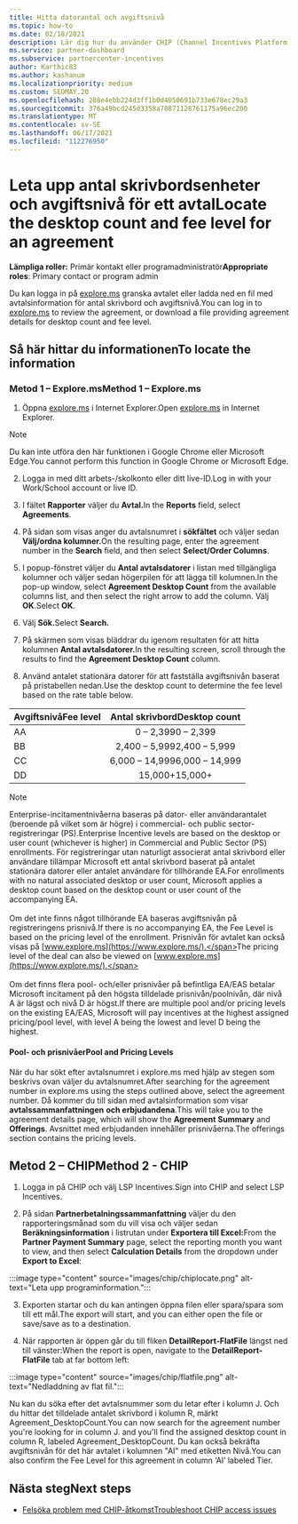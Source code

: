 ```yaml
---
title: Hitta datorantal och avgiftsnivå
ms.topic: how-to
ms.date: 02/18/2021
description: Lär dig hur du använder CHIP (Channel Incentives Platform) för att hitta information om antal stationära datorer och avgifter för ett avtal.
ms.service: partner-dashboard
ms.subservice: partnercenter-incentives
author: Karthic83
ms.author: kashanum
ms.localizationpriority: medium
ms.custom: SEOMAY.20
ms.openlocfilehash: 288e4ebb224d3ff1b0d4050691b733e678ec29a3
ms.sourcegitcommit: 376a49bcd245d3358a78871128761175a96ec200
ms.translationtype: MT
ms.contentlocale: sv-SE
ms.lasthandoff: 06/17/2021
ms.locfileid: "112276950"
---
```

# <a name="locate-the-desktop-count-and-fee-level-for-an-agreement"></a><span data-ttu-id="d4700-103">Leta upp antal skrivbordsenheter och avgiftsnivå för ett avtal</span><span class="sxs-lookup"><span data-stu-id="d4700-103">Locate the desktop count and fee level for an agreement</span></span>

<span data-ttu-id="d4700-104">**Lämpliga roller:** Primär kontakt eller programadministratör</span><span class="sxs-lookup"><span data-stu-id="d4700-104">**Appropriate roles**: Primary contact or program admin</span></span>

<span data-ttu-id="d4700-105">Du kan logga in på [explore.ms](https://www.explore.ms/) granska avtalet eller ladda ned en fil med avtalsinformation för antal skrivbord och avgiftsnivå.</span><span class="sxs-lookup"><span data-stu-id="d4700-105">You can log in to [explore.ms](https://www.explore.ms/) to review the agreement, or download a file providing agreement details for desktop count and fee level.</span></span>

## <a name="to-locate-the-information"></a><span data-ttu-id="d4700-106">Så här hittar du informationen</span><span class="sxs-lookup"><span data-stu-id="d4700-106">To locate the information</span></span>

### <a name="method-1--explorems"></a><span data-ttu-id="d4700-107">Metod 1 – Explore.ms</span><span class="sxs-lookup"><span data-stu-id="d4700-107">Method 1 – Explore.ms</span></span>

1. <span data-ttu-id="d4700-108">Öppna [explore.ms](https://www.explore.ms/) i Internet Explorer.</span><span class="sxs-lookup"><span data-stu-id="d4700-108">Open [explore.ms](https://www.explore.ms/) in Internet Explorer.</span></span> 

>[!Note]
><span data-ttu-id="d4700-109">Du kan inte utföra den här funktionen i Google Chrome eller Microsoft Edge.</span><span class="sxs-lookup"><span data-stu-id="d4700-109">You cannot perform this function in Google Chrome or Microsoft Edge.</span></span>

2. <span data-ttu-id="d4700-110">Logga in med ditt arbets-/skolkonto eller ditt live-ID.</span><span class="sxs-lookup"><span data-stu-id="d4700-110">Log in with your Work/School account or live ID.</span></span>  

3. <span data-ttu-id="d4700-111">I fältet **Rapporter** väljer du **Avtal.**</span><span class="sxs-lookup"><span data-stu-id="d4700-111">In the **Reports** field, select **Agreements**.</span></span>

4. <span data-ttu-id="d4700-112">På sidan som visas anger du avtalsnumret i **sökfältet** och väljer sedan **Välj/ordna kolumner.**</span><span class="sxs-lookup"><span data-stu-id="d4700-112">On the resulting page, enter the agreement number in the **Search** field, and then select **Select/Order Columns**.</span></span>

5. <span data-ttu-id="d4700-113">I popup-fönstret väljer du **Antal avtalsdatorer** i listan med tillgängliga kolumner och väljer sedan högerpilen för att lägga till kolumnen.</span><span class="sxs-lookup"><span data-stu-id="d4700-113">In the pop-up window, select **Agreement Desktop Count** from the available columns list, and then select the right arrow to add the column.</span></span> <span data-ttu-id="d4700-114">Välj **OK**.</span><span class="sxs-lookup"><span data-stu-id="d4700-114">Select **OK**.</span></span>

6. <span data-ttu-id="d4700-115">Välj **Sök.**</span><span class="sxs-lookup"><span data-stu-id="d4700-115">Select **Search.**</span></span>

7. <span data-ttu-id="d4700-116">På skärmen som visas bläddrar du igenom resultaten för att hitta kolumnen **Antal avtalsdatorer.**</span><span class="sxs-lookup"><span data-stu-id="d4700-116">In the resulting screen, scroll through the results to find the **Agreement Desktop Count** column.</span></span> 

8. <span data-ttu-id="d4700-117">Använd antalet stationära datorer för att fastställa avgiftsnivån baserat på pristabellen nedan.</span><span class="sxs-lookup"><span data-stu-id="d4700-117">Use the desktop count to determine the fee level based on the rate table below.</span></span>  

| <span data-ttu-id="d4700-118">Avgiftsnivå</span><span class="sxs-lookup"><span data-stu-id="d4700-118">Fee level</span></span> | <span data-ttu-id="d4700-119">Antal skrivbord</span><span class="sxs-lookup"><span data-stu-id="d4700-119">Desktop count</span></span> |
| ------ | :-----------: |
|  <span data-ttu-id="d4700-120">A</span><span class="sxs-lookup"><span data-stu-id="d4700-120">A</span></span> | <span data-ttu-id="d4700-121">0 – 2,399</span><span class="sxs-lookup"><span data-stu-id="d4700-121">0 – 2,399</span></span>    |
|  <span data-ttu-id="d4700-122">B</span><span class="sxs-lookup"><span data-stu-id="d4700-122">B</span></span> | <span data-ttu-id="d4700-123">2,400 – 5,999</span><span class="sxs-lookup"><span data-stu-id="d4700-123">2,400 – 5,999</span></span>    |
|  <span data-ttu-id="d4700-124">C</span><span class="sxs-lookup"><span data-stu-id="d4700-124">C</span></span> | <span data-ttu-id="d4700-125">6,000 – 14,999</span><span class="sxs-lookup"><span data-stu-id="d4700-125">6,000 – 14,999</span></span>    |
|  <span data-ttu-id="d4700-126">D</span><span class="sxs-lookup"><span data-stu-id="d4700-126">D</span></span> | <span data-ttu-id="d4700-127">15,000+</span><span class="sxs-lookup"><span data-stu-id="d4700-127">15,000+</span></span>   |

>[!NOTE]
><span data-ttu-id="d4700-128">Enterprise-incitamentnivåerna baseras på dator- eller användarantalet (beroende på vilket som är högre) i commercial- och public sector-registreringar (PS).</span><span class="sxs-lookup"><span data-stu-id="d4700-128">Enterprise Incentive levels are based on the desktop or user count (whichever is higher) in Commercial and Public Sector (PS) enrollments.</span></span> <span data-ttu-id="d4700-129">För registreringar utan naturligt associerat antal skrivbord eller användare tillämpar Microsoft ett antal skrivbord baserat på antalet stationära datorer eller antalet användare för tillhörande EA.</span><span class="sxs-lookup"><span data-stu-id="d4700-129">For enrollments with no natural associated desktop or user count, Microsoft applies a desktop count based on the desktop count or user count of the accompanying EA.</span></span> <br><br><span data-ttu-id="d4700-130">Om det inte finns något tillhörande EA baseras avgiftsnivån på registreringens prisnivå.</span><span class="sxs-lookup"><span data-stu-id="d4700-130">If there is no accompanying EA, the Fee Level is based on the pricing level of the enrollment.</span></span> <span data-ttu-id="d4700-131">Prisnivån för avtalet kan också visas på [www.explore.ms](https://www.explore.ms/).</span><span class="sxs-lookup"><span data-stu-id="d4700-131">The pricing level of the deal can also be viewed on [www.explore.ms](https://www.explore.ms/).</span></span> <br><br><span data-ttu-id="d4700-132">Om det finns flera pool- och/eller prisnivåer på befintliga EA/EAS betalar Microsoft incitament på den högsta tilldelade prisnivån/poolnivån, där nivå A är lägst och nivå D är högst.</span><span class="sxs-lookup"><span data-stu-id="d4700-132">If there are multiple pool and/or pricing levels on the existing EA/EAS,  Microsoft will pay incentives at the highest assigned pricing/pool level, with level A being the lowest and level D being the highest.</span></span>

#### <a name="pool-and-pricing-levels"></a><span data-ttu-id="d4700-133">Pool- och prisnivåer</span><span class="sxs-lookup"><span data-stu-id="d4700-133">Pool and Pricing Levels</span></span>

<span data-ttu-id="d4700-134">När du har sökt efter avtalsnumret i explore.ms med hjälp av stegen som beskrivs ovan väljer du avtalsnumret.</span><span class="sxs-lookup"><span data-stu-id="d4700-134">After searching for the agreement number in explore.ms using the steps outlined above, select the agreement number.</span></span> <span data-ttu-id="d4700-135">Då kommer du till sidan med avtalsinformation som visar **avtalssammanfattningen** **och erbjudandena**.</span><span class="sxs-lookup"><span data-stu-id="d4700-135">This will take you to the agreement details page, which will show the **Agreement Summary** and **Offerings**.</span></span> <span data-ttu-id="d4700-136">Avsnittet med erbjudanden innehåller prisnivåerna.</span><span class="sxs-lookup"><span data-stu-id="d4700-136">The offerings section contains the pricing levels.</span></span>

## <a name="method-2---chip"></a><span data-ttu-id="d4700-137">Metod 2 – CHIP</span><span class="sxs-lookup"><span data-stu-id="d4700-137">Method 2 - CHIP</span></span>

1. <span data-ttu-id="d4700-138">Logga in på CHIP och välj LSP Incentives.</span><span class="sxs-lookup"><span data-stu-id="d4700-138">Sign into CHIP and select LSP Incentives.</span></span>

2. <span data-ttu-id="d4700-139">På sidan **Partnerbetalningssammanfattning** väljer du den rapporteringsmånad som du vill visa och väljer sedan **Beräkningsinformation** i listrutan under **Exportera till Excel:**</span><span class="sxs-lookup"><span data-stu-id="d4700-139">From the **Partner Payment Summary** page, select the reporting month you want to view, and then select **Calculation Details** from the dropdown under **Export to Excel**:</span></span>

:::image type="content" source="images/chip/chiplocate.png" alt-text="Leta upp programinformation.":::

3. <span data-ttu-id="d4700-141">Exporten startar och du kan antingen öppna filen eller spara/spara som till ett mål.</span><span class="sxs-lookup"><span data-stu-id="d4700-141">The export will start, and you can either open the file or save/save as to a destination.</span></span>

4. <span data-ttu-id="d4700-142">När rapporten är öppen går du till fliken **DetailReport-FlatFile** längst ned till vänster:</span><span class="sxs-lookup"><span data-stu-id="d4700-142">When the report is open, navigate to the **DetailReport-FlatFile** tab at far bottom left:</span></span>

:::image type="content" source="images/chip/flatfile.png" alt-text="Nedladdning av flat fil.":::

<span data-ttu-id="d4700-144">Nu kan du söka efter det avtalsnummer som du letar efter i kolumn J. Och du hittar det tilldelade antalet skrivbord i kolumn R, märkt Agreement_DesktopCount.</span><span class="sxs-lookup"><span data-stu-id="d4700-144">You can now search for the agreement number you're looking for in column J. and you'll find the assigned desktop count in column R, labeled Agreement_DesktopCount.</span></span> <span data-ttu-id="d4700-145">Du kan också bekräfta avgiftsnivån för det här avtalet i kolumnen "AI" med etiketten Nivå.</span><span class="sxs-lookup"><span data-stu-id="d4700-145">You can also confirm the Fee Level for this agreement in column ‘AI’ labeled Tier.</span></span>

## <a name="next-steps"></a><span data-ttu-id="d4700-146">Nästa steg</span><span class="sxs-lookup"><span data-stu-id="d4700-146">Next steps</span></span>

- [<span data-ttu-id="d4700-147">Felsöka problem med CHIP-åtkomst</span><span class="sxs-lookup"><span data-stu-id="d4700-147">Troubleshoot CHIP access issues</span></span>](chip-access-trouble.md)
